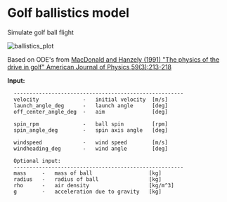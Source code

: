 # Golf ballistics model

Simulate golf ball flight

![ballistics_plot](https://github.com/cagrell/golfmodel/blob/master/Image_1.PNG)

Based on ODE's from [MacDonald and Hanzely (1991) "The physics of the drive in golf"
    American Journal of Physics 59(3):213-218](
    https://www.researchgate.net/publication/253220357_The_physics_of_the_drive_in_golf)

__Input:__
```
  ------------------------------------------------------
  velocity              -   initial velocity  [m/s]
  launch_angle_deg      -   launch angle      [deg]
  off_center_angle_deg  -   aim               [deg]

  spin_rpm              -   ball spin         [rpm]
  spin_angle_deg        -   spin axis angle   [deg]

  windspeed             -   wind speed        [m/s] 
  windheading_deg       -   wind angle        [deg]

  Optional input:
  ------------------------------------------------------
  mass     -   mass of ball                  [kg]
  radius   -   radius of ball                [kg]
  rho      -   air density                   [kg/m^3]
  g        -   acceleration due to gravity   [kg]
```
